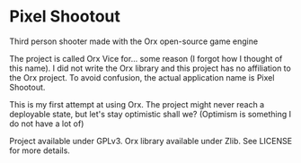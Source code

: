 # Pixel Shootout

Third person shooter made with the Orx open-source game engine

The project is called Orx Vice for... some reason (I forgot how I thought of this name). I did not write the Orx library and this project has no affiliation to the Orx project. To avoid confusion, the actual application name is Pixel Shootout.

This is my first attempt at using Orx. The project might never reach a deployable state, but let's stay optimistic shall we? (Optimism is something I do not have a lot of)

Project available under GPLv3. Orx library available under Zlib. See LICENSE for more details.

